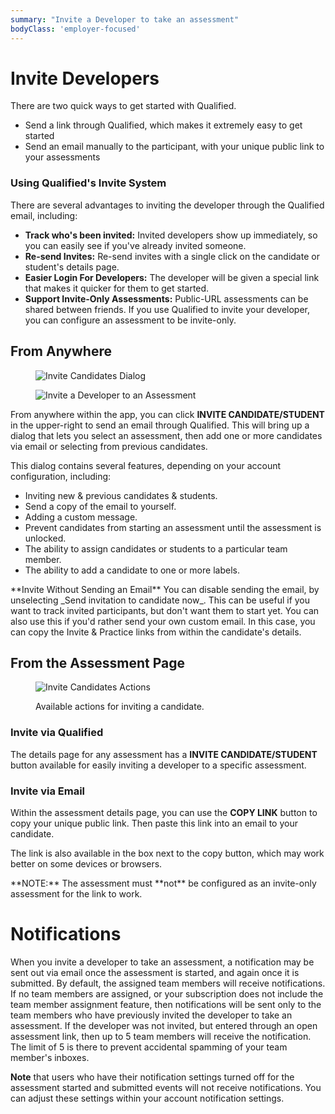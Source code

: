 ```yaml
---
summary: "Invite a Developer to take an assessment"
bodyClass: 'employer-focused'
---
```


# Invite Developers

There are two quick ways to get started with Qualified.

- Send a link through Qualified, which makes it extremely easy to get started
- Send an email manually to the participant, with your unique public link to your assessments

### Using Qualified's Invite System

There are several advantages to inviting the developer through the Qualified email, including:

- **Track who's been invited:** Invited developers show up immediately, so you can easily see if you've already invited someone.
- **Re-send Invites:** Re-send invites with a single click on the candidate or student's details page.
- **Easier Login For Developers:** The developer will be given a special link that makes it quicker for them to get started.
- **Support Invite-Only Assessments:** Public-URL assessments can be shared between friends. If you use Qualified to invite your developer, you can configure an assessment to be invite-only.

## From Anywhere

<div>
<figure class="align-right half-scale">

![Invite Candidates Dialog](/images/kb/images/hire/invite-dialog.png)

</figure>
</div>

<div>
<figure>

![Invite a Developer to an Assessment](/images/kb/images/hire/invite-button.png)

</figure>
</div>

From anywhere within the app, you can click **INVITE CANDIDATE/STUDENT** in the upper-right to send an email through Qualified. This will bring up a dialog that lets you select an assessment, then add one or more candidates via email or selecting from previous candidates.

This dialog contains several features, depending on your account configuration, including:

- Inviting new & previous candidates & students.
- Send a copy of the email to yourself.
- Adding a custom message.
- Prevent candidates from starting an assessment until the assessment is unlocked.
- The ability to assign candidates or students to a particular team member.
- The ability to add a candidate to one or more labels.

<div class="note-box not-box-info">
**Invite Without Sending an Email**  
You can disable sending the email, by unselecting _Send invitation to candidate now_.
This can be useful if you want to track invited participants, but don't want them to start yet. You can also use this if you'd rather send your own custom email. In this case, you can copy the Invite & Practice links from within the candidate's details.
</div>


## From the Assessment Page

<figure>

![Invite Candidates Actions](/images/kb/images/hire/invite-actions.png)

<figcaption>Available actions for inviting a candidate.</figcaption>
</figure>

### Invite via Qualified

The details page for any assessment has a **INVITE CANDIDATE/STUDENT** button available for easily inviting a developer to a specific assessment.

### Invite via Email

Within the assessment details page, you can use the **COPY LINK** button to copy your unique public link. Then paste this link into an email to your candidate.

The link is also available in the box next to the copy button, which may work better on some devices or browsers.

<div class="note-box note-box-warning">
**NOTE:** The assessment must **not** be configured as an invite-only assessment for the link to work.
</div>

# Notifications

When you invite a developer to take an assessment, a notification may be sent out via email once the assessment is started, and again once it is submitted. By default, the assigned team members will receive notifications. If no team members are assigned, or your subscription does not include the team member assignment feature, then notifications will be sent only to the team members who have previously invited the developer to take an assessment. If the developer was not invited, but entered through an open assessment link, then up to 5 team members will receive the notification. The limit of 5 is there to prevent accidental spamming of your team member's inboxes.

**Note** that users who have their notification settings turned off for the assessment started and submitted events will not receive notifications. You can adjust these settings within your account notification settings.
